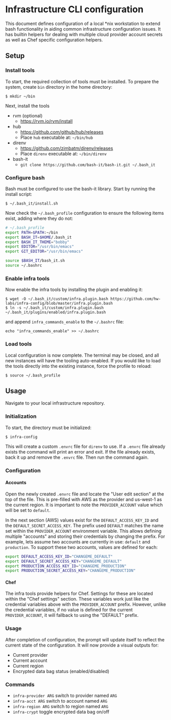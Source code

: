# Infrastructure CLI configuration

This document defines configuration of a local *nix workstation to extend
bash functionality in aiding common infrastructure configuration issues.
It has builtin helpers for dealing with multiple cloud provider account
secrets as well as Chef specific configuration helpers.

## Setup

### Install tools

To start, the required collection of tools must be installed. To prepare the
system, create `bin` directory in the home directory:

```
$ mkdir ~/bin
```

Next, install the tools

* rvm (optional)
  * https://rvm.io/rvm/install
* hub
  * https://github.com/github/hub/releases
  * Place `hub` executable at: `~/bin/hub`
* direnv
  * https://github.com/zimbatm/direnv/releases
  * Place `direnv` executable at: `~/bin/direnv`
* bash-it
  * `git clone https://github.com/bash-it/bash-it.git ~/.bash_it`

### Configure bash

Bash must be configured to use the bash-it library. Start by running the
install script:

```
$ ~/.bash_it/install.sh
```

Now check the `~/.bash_profile` configuration to ensure the following items
exist, adding where they do not:

```bash
# ~/.bash_profile
export PATH=$PATH:~/bin
export BASH_IT=$HOME/.bash_it
export BASH_IT_THEME="bobby"
export EDITOR="/usr/bin/emacs"
export GIT_EDITOR="/usr/bin/emacs"

source $BASH_IT/bash_it.sh
source ~/.bashrc
```

### Enable infra tools

Now enable the infra tools by installing the plugin and enabling it:

```
$ wget -O ~/.bash_it/custom/infra.plugin.bash https://github.com/hw-labs/infra-config/blob/master/infra.plugin.bash
$ ln -s ~/.bash_it/custom/infra.plugin.bash ~/.bash_it/plugins/enabled/infra.plugin.bash
```

and append `infra_commands_enable` to the `~/.bashrc` file:

```
echo "infra_commands_enable" >> ~/.bashrc
```

### Load tools

Local configuration is now complete. The terminal may be closed, and all new
instances will have the tooling auto-enabled. If you would like to load the
tools directly into the existing instance, force the profile to reload:

```
$ source ~/.bash_profile
```

## Usage

Navigate to your local infrastructure repository.

### Initialization

To start, the directory must be initialized:

```
$ infra-config
```

This will create a custom `.envrc` file for `direnv` to use. If a `.envrc`
file already exists the command will print an error and exit. If the file
already exists, back it up and remove the `.envrc` file. Then run the command
again.

### Configuration

#### Accounts

Open the newly created `.envrc` file and locate the "User edit section" at
the top of the file. This is pre-filled with AWS as the provider and us-west-1
as the current region. It is important to note the `PROVIDER_ACCOUNT` value
which will be set to `default`.

In the next section (AWS) values exist for the `DEFAULT_ACCESS_KEY_ID` and the
`DEFAULT_SECRET_ACCESS_KEY`. The prefix used `DEFAULT` matches the name set
within the `PROVIDER_ACCOUNT` environment variable. This allows defining
multiple "accounts" and storing their credentials by changing the prefix.
For example, lets assume two accounts are currently in use: `default` and
`production`. To support these two accounts, values are defined for each:

```bash
export DEFAULT_ACCESS_KEY_ID="CHANGEME_DEFAULT"
export DEFAULT_SECRET_ACCESS_KEY="CHANGEME_DEFAULT"
export PRODUCTION_ACCESS_KEY_ID="CHANGEME_PRODUCTION"
export PRODUCTION_SECRET_ACCESS_KEY="CHANGEME_PRODUCTION"
```

#### Chef

The infra tools provide helpers for Chef. Settings for these are located
within the "Chef settings" section. These variables work just like the
credential variables above with the `PROVIDER_ACCOUNT` prefix. However,
unlike the credential variables, if no value is defined for the current
`PROVIDER_ACCOUNT`, it will fallback to using the "DEFAULT" prefix.

### Usage

After completion of configuration, the prompt will update itself to reflect
the current state of the configuration. It will now provide a visual outputs
for:

* Current provider
* Current account
* Current region
* Encrypted data bag status (enabled/disabled)

### Commands

* `infra-provider ARG` switch to provider named `ARG`
* `infra-acct ARG` switch to account named `ARG`
* `infra-region ARG` switch to region named `ARG`
* `infra-crypt` toggle encrypted data bag on/off
